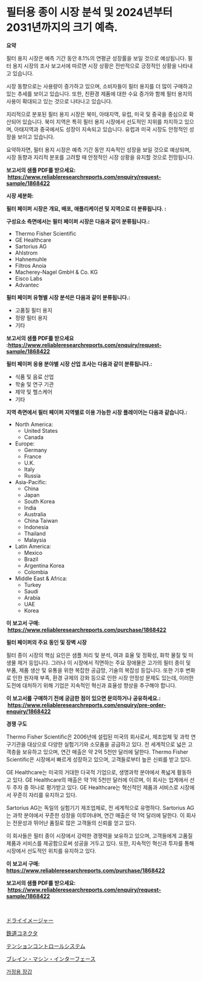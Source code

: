 <p><h1>필터용 종이 시장 분석 및 2024년부터 2031년까지의 크기 예측.</h1></p><p><strong>요약</strong></p>
<p><p>필터 용지 시장은 예측 기간 동안 8.1%의 연평균 성장률을 보일 것으로 예상됩니다. 필터 용지 시장의 조사 보고서에 따르면 시장 상황은 전반적으로 긍정적인 상황을 나타내고 있습니다.</p><p>시장 동향으로는 사용량이 증가하고 있으며, 소비자들이 필터 용지를 더 많이 구매하고 있는 추세를 보이고 있습니다. 또한, 친환경 제품에 대한 수요 증가와 함께 필터 용지의 사용이 확대되고 있는 것으로 나타나고 있습니다.</p><p>지리적으로 분포된 필터 용지 시장은 북미, 아태지역, 유럽, 미국 및 중국을 중심으로 확산되어 있습니다. 북미 지역은 특히 필터 용지 시장에서 선도적인 지위를 차지하고 있으며, 아태지역과 중국에서도 성장이 지속되고 있습니다. 유럽과 미국 시장도 안정적인 성장을 보이고 있습니다.</p><p>요약하자면, 필터 용지 시장은 예측 기간 동안 지속적인 성장을 보일 것으로 예상되며, 시장 동향과 지리적 분포를 고려할 때 안정적인 시장 상황을 유지할 것으로 전망됩니다.</p></p>
<p><strong>보고서의 샘플 PDF를 받으세요: &nbsp;<a href="https://www.reliableresearchreports.com/enquiry/request-sample/1868422">https://www.reliableresearchreports.com/enquiry/request-sample/1868422</a></strong></p>
<p><strong>시장 세분화:</strong></p>
<p><strong> 필터 페이퍼 시장은 개요, 배포, 애플리케이션 및 지역으로 더 분류됩니다. :</strong></p>
<p><strong>구성요소 측면에서는 필터 페이퍼 시장은 다음과 같이 분류됩니다.:</strong></p>
<p><ul><li>Thermo Fisher Scientific</li><li>GE Healthcare</li><li>Sartorius AG</li><li>Ahlstrom</li><li>Hahnemuhle</li><li>Filtros Anoia</li><li>Macherey-Nagel GmbH & Co. KG</li><li>Eisco Labs</li><li>Advantec</li></ul></p>
<p><strong> 필터 페이퍼 유형별 시장 분석은 다음과 같이 분류됩니다.:</strong></p>
<p><ul><li>고품질 필터 용지</li><li>정량 필터 용지</li><li>기타</li></ul></p>
<p><strong>보고서의 샘플 PDF를 받으세요 :<a href="https://www.reliableresearchreports.com/enquiry/request-sample/1868422">https://www.reliableresearchreports.com/enquiry/request-sample/1868422</a></strong></p>
<p><strong> 필터 페이퍼 응용 분야별 시장 산업 조사는 다음과 같이 분류됩니다.:</strong></p>
<p><ul><li>식품 및 음료 산업</li><li>학술 및 연구 기관</li><li>제약 및 헬스케어</li><li>기타</li></ul></p>
<p><strong>지역 측면에서 필터 페이퍼 지역별로 이용 가능한 시장 플레이어는 다음과 같습니다.:</strong></p>
<p><ul>
    <li>
        North America:
        <ul>
            <li>United States</li>
            <li>Canada</li>
        </ul>
    </li>
    <li>
        Europe:
        <ul>
            <li>Germany</li>
            <li>France</li>
            <li>U.K.</li>
            <li>Italy</li>
            <li>Russia</li>
        </ul>
    </li>
    <li>
        Asia-Pacific:
        <ul>
            <li>China</li>
            <li>Japan</li>
            <li>South Korea</li>
            <li>India</li>
            <li>Australia</li>
            <li>China Taiwan</li>
            <li>Indonesia</li>
            <li>Thailand</li>
            <li>Malaysia</li>
        </ul>
    </li>
    <li>
        Latin America:
        <ul>
            <li>Mexico</li>
            <li>Brazil</li>
            <li>Argentina Korea</li>
            <li>Colombia</li>
        </ul>
    </li>
    <li>
        Middle East & Africa:
        <ul>
            <li>Turkey</li>
            <li>Saudi</li>
            <li>Arabia</li>
            <li>UAE</li>
            <li>Korea</li>
        </ul>
    </li>
    </ul></p>
<p><strong>이 보고서 구매: &nbsp;<a href="https://www.reliableresearchreports.com/purchase/1868422">https://www.reliableresearchreports.com/purchase/1868422</a></strong></p>
<p><strong>필터 페이퍼의 주요 동인 및 장벽 시장</strong></p>
<p><p>필터 종이 시장의 핵심 요인은 샘플 처리 및 분석, 여과 효율 및 정확성, 화학 물질 및 미생물 제거 등입니다. 그러나 이 시장에서 직면하는 주요 장애물은 고가의 필터 종이 및 부품, 제품 생산 및 유통을 위한 복잡한 공급망, 기술의 복잡성 등입니다. 또한 기후 변화로 인한 원자재 부족, 환경 규제의 강화 등으로 인한 시장 안정성 문제도 있는데, 이러한 도전에 대처하기 위해 기업은 지속적인 혁신과 효율성 향상을 추구해야 합니다.</p></p>
<p><strong>이 보고서를 구매하기 전에 궁금한 점이 있으면 문의하거나 공유하세요.: &nbsp;<a href="https://www.reliableresearchreports.com/enquiry/pre-order-enquiry/1868422">https://www.reliableresearchreports.com/enquiry/pre-order-enquiry/1868422</a></strong></p>
<p><strong>경쟁 구도</strong></p>
<p><p>Thermo Fisher Scientific은 2006년에 설립된 미국의 회사로서, 제조업체 및 과학 연구기관을 대상으로 다양한 실험기기와 소모품을 공급하고 있다. 전 세계적으로 넓은 고객층을 보유하고 있으며, 연간 매출은 약 2억 5천만 달러에 달한다. Thermo Fisher Scientific은 시장에서 빠르게 성장하고 있으며, 고객들로부터 높은 신뢰를 받고 있다.</p><p>GE Healthcare는 미국의 거대한 다국적 기업으로, 생명과학 분야에서 폭넓게 활동하고 있다. GE Healthcare의 매출은 약 1억 5천만 달러에 이르며, 이 회사는 업계에서 선두 주자 중 하나로 평가받고 있다. GE Healthcare는 혁신적인 제품과 서비스로 시장에서 꾸준히 자리를 유지하고 있다.</p><p>Sartorius AG는 독일의 실험기기 제조업체로, 전 세계적으로 유명하다. Sartorius AG는 과학 분야에서 꾸준한 성장을 이루어내며, 연간 매출은 약 1억 달러에 달한다. 이 회사는 전문성과 뛰어난 품질로 많은 고객들의 신뢰를 얻고 있다.</p><p>이 회사들은 필터 종이 시장에서 강력한 경쟁력을 보유하고 있으며, 고객들에게 고품질 제품과 서비스를 제공함으로써 성공을 거두고 있다. 또한, 지속적인 혁신과 투자를 통해 시장에서 선도적인 위치를 유지하고 있다.</p></p>
<p><strong>이 보고서 구매: &nbsp; <a href="https://www.reliableresearchreports.com/purchase/1868422">https://www.reliableresearchreports.com/purchase/1868422</a></strong></p>
<p><strong>보고서의 샘플 PDF를 받으세요: &nbsp;<a href="https://www.reliableresearchreports.com/enquiry/request-sample/1868422">https://www.reliableresearchreports.com/enquiry/request-sample/1868422</a></strong><strong></strong></p>
<p>&nbsp;</p>
<p><p><a href="https://medium.com/@vedakuvlis2023/2024%E5%B9%B4%E3%81%8B%E3%82%892031%E5%B9%B4%E3%81%BE%E3%81%A7%E3%81%AE%E6%9C%9F%E9%96%93%E3%81%AB%E4%BA%88%E6%B8%AC%E3%81%95%E3%82%8C%E3%82%8B%E3%83%89%E3%83%A9%E3%82%A4%E3%82%A4%E3%83%A1%E3%83%BC%E3%82%B8%E3%83%A3%E3%83%BC%E3%83%9E%E3%83%BC%E3%82%B1%E3%83%83%E3%83%88%E3%81%AE%E5%88%86%E6%9E%90%E3%81%A8%E3%82%B5%E3%82%A4%E3%82%BA-86b529e20530">ドライイメージャー</a></p><p><a href="https://github.com/hwbcz413288296/Market-Research-Report-List-1/blob/main/53492592165.md">鉄道コネクタ</a></p><p><a href="https://medium.com/@deontestanton2023/%E3%83%86%E3%83%B3%E3%82%B7%E3%83%A7%E3%83%B3%E3%82%B3%E3%83%B3%E3%83%88%E3%83%AD%E3%83%BC%E3%83%AB%E3%82%B7%E3%82%B9%E3%83%86%E3%83%A0%E5%B8%82%E5%A0%B4-2031%E5%B9%B4%E3%81%BE%E3%81%A7%E3%81%AE%E3%83%88%E3%83%AC%E3%83%B3%E3%83%89-%E4%BA%88%E6%B8%AC-%E7%AB%B6%E4%BA%89%E5%88%86%E6%9E%90-60cf32b0755b">テンションコントロールシステム</a></p><p><a href="https://github.com/efcvopdgkdx128/Market-Research-Report-List-1/blob/main/35684862164.md">ブレイン・マシン・インターフェース</a></p><p><a href="https://medium.com/@rudyswaniafgwski56664/%EA%B0%80%EC%A0%95%EC%9A%A9-%EC%9E%A5%EA%B0%91-%EC%8B%9C%EC%9E%A5-%EB%B3%B4%EA%B3%A0%EC%84%9C%EB%8A%94-%EC%9D%B4-%EC%8B%9C%EC%9E%A5%EC%9D%98-%EC%B5%9C%EC%8B%A0-%ED%8A%B8%EB%A0%8C%EB%93%9C%EC%99%80-%EC%84%B1%EC%9E%A5-%EA%B8%B0%ED%9A%8C%EB%A5%BC-%EB%B3%B4%EC%97%AC%EC%A4%8D%EB%8B%88%EB%8B%A4-41c2792807fb">가정용 장갑</a></p></p>